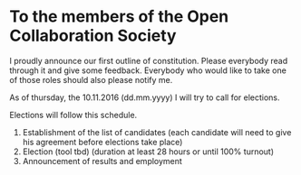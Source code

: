
# To the members of the Open Collaboration Society

I proudly announce our first outline of constitution. 
Please everybody read through it and give some feedback. 
Everybody who would like to take one of those roles should also please notify me. 

As of thursday, the 10.11.2016 (dd.mm.yyyy) I will try to call for elections. 

Elections will follow this schedule.   
  1. Establishment of the list of candidates (each candidate will need to give his agreement before elections take place)  
  2. Election (tool tbd) (duration at least 28 hours or until 100% turnout)  
  3. Announcement of results and employment  
